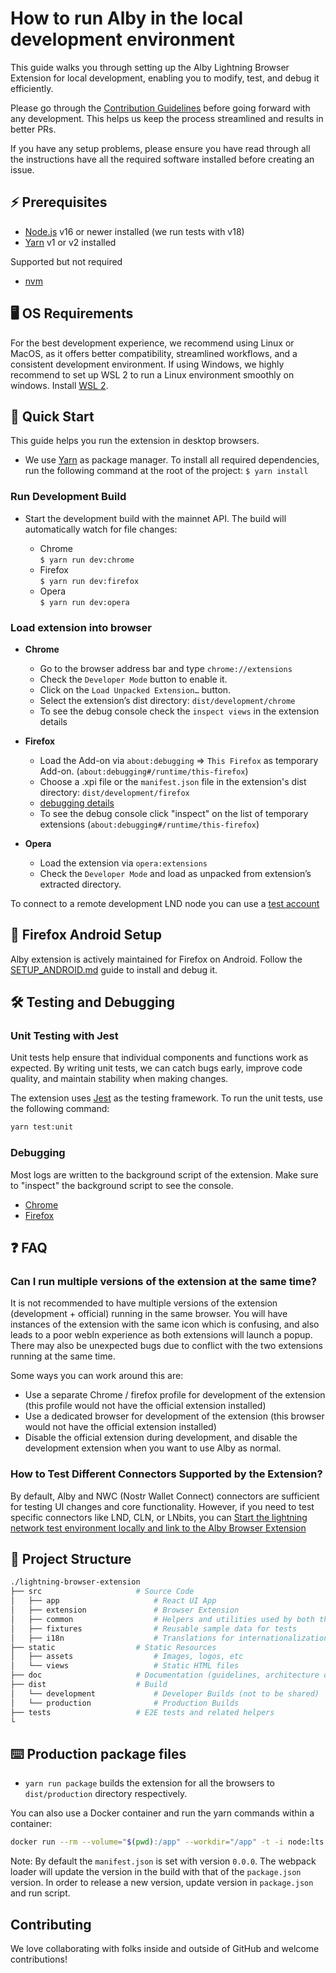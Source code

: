 # How to run Alby in the local development environment

This guide walks you through setting up the Alby Lightning Browser Extension for local development, enabling you to modify, test, and debug it efficiently.

Please go through the [Contribution Guidelines](./CONTRIBUTION.md) before going forward with any development. This helps us keep the process streamlined and results in better PRs.

If you have any setup problems, please ensure you have read through all the instructions have all the required software installed before creating an issue.

## ⚡ Prerequisites

- [Node.js](https://nodejs.org) v16 or newer installed (we run tests with v18)
- [Yarn](https://yarnpkg.com) v1 or v2 installed

Supported but not required

- [nvm](https://github.com/nvm-sh/nvm#intro)

## 🖥️ OS Requirements

For the best development experience, we recommend using Linux or MacOS, as it offers better compatibility, streamlined workflows, and a consistent development environment. If using Windows, we highly recommend to set up WSL 2 to run a Linux environment smoothly on windows. Install [WSL 2](https://learn.microsoft.com/en-us/windows/wsl/install).

## 🚀 Quick Start

This guide helps you run the extension in desktop browsers.

- We use [Yarn](https://yarnpkg.com/) as package manager. To install all required dependencies, run the following command at the root of the project:
  `$ yarn install`

### Run Development Build

- Start the development build with the mainnet API. The build will automatically watch for file changes:

  - Chrome\
    `$ yarn run dev:chrome`
  - Firefox\
    `$ yarn run dev:firefox`
  - Opera\
     `$ yarn run dev:opera`

### Load extension into browser

- **Chrome**

  - Go to the browser address bar and type `chrome://extensions`
  - Check the `Developer Mode` button to enable it.
  - Click on the `Load Unpacked Extension…` button.
  - Select the extension’s dist directory: `dist/development/chrome`
  - To see the debug console check the `inspect views` in the extension details

- **Firefox**

  - Load the Add-on via `about:debugging` => `This Firefox` as temporary Add-on. (`about:debugging#/runtime/this-firefox`)
  - Choose a .xpi file or the `manifest.json` file in the extension's dist directory: `dist/development/firefox`
  - [debugging details](https://extensionworkshop.com/documentation/develop/debugging/#debugging_popups)
  - To see the debug console click "inspect" on the list of temporary extensions (`about:debugging#/runtime/this-firefox`)

- **Opera**

  - Load the extension via `opera:extensions`
  - Check the `Developer Mode` and load as unpacked from extension’s extracted directory.

To connect to a remote development LND node you can use a [test account](https://github.com/bumi/lightning-browser-extension/wiki/Test-setup)

## 📱 Firefox Android Setup

Alby extension is actively maintained for Firefox on Android. Follow the [SETUP_ANDROID.md](./SETUP_ANDROID.md) guide to install and debug it.

## 🛠️ Testing and Debugging

### Unit Testing with Jest

Unit tests help ensure that individual components and functions work as expected. By writing unit tests, we can catch bugs early, improve code quality, and maintain stability when making changes.

The extension uses [Jest](https://jestjs.io) as the testing framework. To run the unit tests, use the following command:

```bash
yarn test:unit
```

### Debugging

Most logs are written to the background script of the extension. Make sure to "inspect" the background script to see the console.

- [Chrome](https://developer.chrome.com/docs/extensions/mv3/tut_debugging/)
- [Firefox](https://extensionworkshop.com/documentation/develop/debugging/)

## ❓ FAQ

### Can I run multiple versions of the extension at the same time?

It is not recommended to have multiple versions of the extension (development + official) running in the same browser. You will have instances of the extension with the same icon which is confusing, and also leads to a poor webln experience as both extensions will launch a popup. There may also be unexpected bugs due to conflict with the two extensions running at the same time.

Some ways you can work around this are:

- Use a separate Chrome / firefox profile for development of the extension (this profile would not have the official extension installed)
- Use a dedicated browser for development of the extension (this browser would not have the official extension installed)
- Disable the official extension during development, and disable the development extension when you want to use Alby as normal.

### How to Test Different Connectors Supported by the Extension?

By default, Alby and NWC (Nostr Wallet Connect) connectors are sufficient for testing UI changes and core functionality. However, if you need to test specific connectors like LND, CLN, or LNbits, you can [Start the lightning network test environment locally and link to the Alby Browser Extension](https://github.com/getAlby/lightning-browser-extension/wiki/Start-the-lightning-network-test-environment-locally-and-link-to-the-Alby)

## 📂 Project Structure

```bash
./lightning-browser-extension
├── src                     # Source Code
│   ├── app                     # React UI App
│   ├── extension               # Browser Extension
│   ├── common                  # Helpers and utilities used by both the React App and the Browser Extension
│   ├── fixtures                # Reusable sample data for tests
│   ├── i18n                    # Translations for internationalization
├── static                  # Static Resources
│   ├── assets                  # Images, logos, etc
│   └── views                   # Static HTML files
├── doc                     # Documentation (guidelines, architecture docs, etc)
├── dist                    # Build
│   └── development             # Developer Builds (not to be shared)
│   └── production              # Production Builds
├── tests                   # E2E tests and related helpers
└
```

## ⌨️ Production package files

- `yarn run package` builds the extension for all the browsers to `dist/production` directory respectively.

You can also use a Docker container and run the yarn commands within a container:

```bash
docker run --rm --volume="$(pwd):/app" --workdir="/app" -t -i node:lts "yarn install && yarn run package"
```

Note: By default the `manifest.json` is set with version `0.0.0`. The webpack loader will update the version in the build with that of the `package.json` version. In order to release a new version, update version in `package.json` and run script.

## Contributing

We love collaborating with folks inside and outside of GitHub and welcome contributions!
